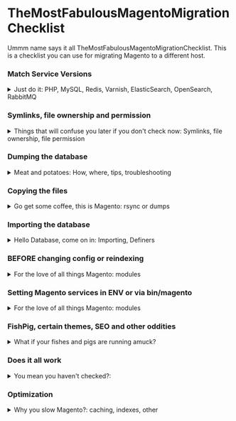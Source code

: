 # TheMostFabulousMagentoMigrationChecklist
Ummm name says it all TheMostFabulousMagentoMigrationChecklist. This is a checklist you can use for migrating Magento to a different host. 
### Match Service Versions
<details>
  <summary>Just do it: PHP, MySQL, Redis, Varnish, ElasticSearch, OpenSearch, RabbitMQ</summary>
  
  1. PHP
     ```
     php -v
     ```
     
  3. MySQL
     ```
     mysql --version
     ```
     
  5. Redis
     ```
     redis-cli --version
     ```
     
  7. Varnish
     ```
     varnishstat -V
     ```
     
  9. ElasticSearch
  10. OpenSearch
      Version check:
      ```
      curl -X GET http://localhost:9200 -u 'admin:admin'
      ```
      Installation:
      ```
      curl -o- https://artifacts.opensearch.org/publickeys/opensearch.pgp | sudo apt-key add -
      echo "deb https://artifacts.opensearch.org/releases/bundle/opensearch/2.x/apt stable main" | sudo tee           /etc/apt/sources.list.d/opensearch-2.x.list
      sudo apt update
      sudo apt list -a opensearch
      sudo apt -y install opensearch=2.5.0
      sudo systemctl enable opensearch
      nano /etc/opensearch/opensearch.yml
	      #change 'plugins.security.ssl.http.enabled' true to false
      sudo systemctl start opensearch
      ```

      Set Magento to use OpenSearch under stores->configuration->catalog->catalog
      (default HTTP Auth is admin/admin)
      
  12. RabbitMQ

</details>


### Symlinks, file ownership and permission
<details>
  <summary>Things that will confuse you later if you don't check now: Symlinks, file ownership, file permission</summary>
  
  1. Symlinks
  2. file ownership
  3. file permission

</details>

### Dumping the database
<details>
  <summary>Meat and potatoes: How, where, tips, troubleshooting</summary>
  
  1. How
  2. Where
  3. Tips
  4. Troubleshooting

</details>

### Copying the files
<details>
  <summary>Go get some coffee, this is Magento: rsync or dumps</summary>
  
  1. Rsync in all its splendor
  2. Dumps if you must

</details>

### Importing the database
<details>
  <summary>Hello Database, come on in: Importing, Definers</summary>
  
  1. Import
  2. Definers

</details>

### BEFORE changing config or reindexing
<details>
  <summary>For the love of all things Magento: modules</summary>
  
  1. Why shouldn't I reindex yet? 
  2. Special Modules

</details>

### Setting Magento services in ENV or via bin/magento
<details>
  <summary>For the love of all things Magento: modules</summary>
  
  1. Why shouldn't I reindex yet? 
  2. Modules

</details>

### FishPig, certain themes, SEO and other oddities
<details>
  <summary>What if your fishes and pigs are running amuck?</summary>
  
  1. FishPig
  2. Pearl theme
  3. SEO

</details>

### Does it all work
<details>
  <summary>You mean you haven't checked?: </summary>
  
1. Logins
2. Checkout
3. Add to Cart

</details>

### Optimization
<details>
  <summary>Why you slow Magento?: caching, indexes, other </summary>
  
  1. Caching
  2. Indexes
  3. Other

</details>
